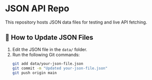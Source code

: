 # JSON API Repo

This repository hosts JSON data files for testing and live API fetching.


## 🚀 How to Update JSON Files
1. Edit the JSON file in the `data/` folder.
2. Run the following Git commands:
   ```sh
   git add data/your-json-file.json
   git commit -m "Updated your-json-file.json"
   git push origin main
